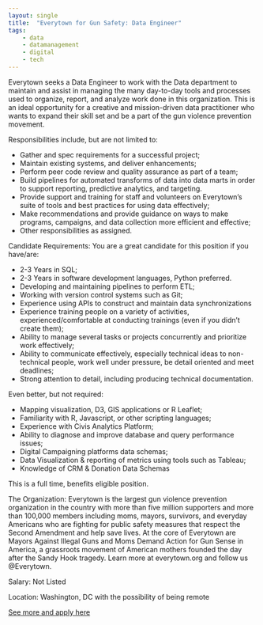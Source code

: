 ```yaml
---
layout: single
title:  "Everytown for Gun Safety: Data Engineer"
tags: 
    - data
    - datamanagement
    - digital
    - tech
---
```

Everytown seeks a Data Engineer to work with the Data department to maintain and assist in managing the many day-to-day tools and processes used to organize, report, and analyze work done in this organization. This is an ideal opportunity for a creative and mission-driven data practitioner who wants to expand their skill set and be a part of the gun violence prevention movement.

Responsibilities include, but are not limited to:
* Gather and spec requirements for a successful project;
* Maintain existing systems, and deliver enhancements;
* Perform peer code review and quality assurance as part of a team;
* Build pipelines for automated transforms of data into data marts in order to support reporting, predictive analytics, and targeting.
* Provide support and training for staff and volunteers on Everytown’s suite of tools and best practices for using data effectively;
* Make recommendations and provide guidance on ways to make programs, campaigns, and data collection more efficient and effective;
* Other responsibilities as assigned.

Candidate Requirements: You are a great candidate for this position if you have/are:
* 2-3 Years in SQL;
* 2-3 Years in software development languages, Python preferred.
* Developing and maintaining pipelines to perform ETL;
* Working with version control systems such as Git;
* Experience using APIs to construct and maintain data synchronizations
* Experience training people on a variety of activities, experienced/comfortable at conducting trainings (even if you didn’t create them);
* Ability to manage several tasks or projects concurrently and prioritize work effectively;
* Ability to communicate effectively, especially technical ideas to non-technical people, work well under pressure, be detail oriented and meet deadlines;
* Strong attention to detail, including producing technical documentation.

Even better, but not required:
* Mapping visualization, D3, GIS applications or R Leaflet;
* Familiarity with R, Javascript, or other scripting languages;
* Experience with Civis Analytics Platform;
* Ability to diagnose and improve database and query performance issues;
* Digital Campaigning platforms data schemas;
* Data Visualization & reporting of metrics using tools such as Tableau;
* Knowledge of CRM & Donation Data Schemas

This is a full time, benefits eligible position.

The Organization:
Everytown is the largest gun violence prevention organization in the country with more than five million supporters and more than 100,000 members including moms, mayors, survivors, and everyday Americans who are fighting for public safety measures that respect the Second Amendment and help save lives. At the core of Everytown are Mayors Against Illegal Guns and Moms Demand Action for Gun Sense in America, a grassroots movement of American mothers founded the day after the Sandy Hook tragedy. Learn more at everytown.org and follow us @Everytown.

Salary: Not Listed

Location: Washington, DC with the possibility of being remote


[See more and apply here](https://everytown.org/job/?gh_jid=2212891)
